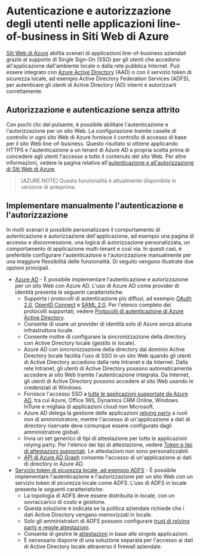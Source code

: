 ﻿<properties 
	pageTitle="Autenticazione e autorizzazione di applicazioni line-of-business in Siti Web di Azure" 
	description="Informazioni sulle diverse opzioni di autenticazione e autorizzazione per applicazioni line-of-business che vengono distribuite in Siti Web di Azure" 
	services="web-sites" 
	documentationCenter="" 
	authors="cephalin" 
	manager="wpickett" 
	editor=""/>

<tags 
	ms.service="web-sites" 
	ms.devlang="na" 
	ms.topic="article" 
	ms.tgt_pltfrm="na" 
	ms.workload="web" 
	ms.date="12/23/2014" 
	ms.author="cephalin"/>

# Autenticazione e autorizzazione degli utenti nelle applicazioni line-of-business in Siti Web di Azure #

[Siti Web di Azure](http://azure.microsoft.com/it-it/services/websites/) abilita scenari di applicazioni line-of-business aziendali grazie al supporto di Single Sign-On (SSO) per gli utenti che accedono all'applicazione dall'ambiente locale o dalla rete pubblica Internet. Può essere integrato con [Azure Active Directory](http://azure.microsoft.com/it-it/services/active-directory/) (AAD) o con il servizio token di sicurezza locale, ad esempio Active Directory Federation Services (ADFS), per autenticare gli utenti di Active Directory (AD) interni e autorizzarli correttamente.

## Autorizzazione e autenticazione senza attrito ##

Con pochi clic del pulsante, è possibile abilitare l'autenticazione e l'autorizzazione per un sito Web. La configurazione tramite caselle di controllo in ogni sito Web di Azure fornisce il controllo di accesso di base per il sito Web line-of-business. Questo risultato si ottiene applicando HTTPS e l'autenticazione a un tenant di Azure AD a propria scelta prima di concedere agli utenti l'accesso a tutto il contenuto del sito Web. Per altre informazioni, vedere la pagina relativa all'[autenticazione e all'autorizzazione di Siti Web di Azure](http://azure.microsoft.com/blog/2014/11/13/azure-websites-authentication-authorization/).

>[AZURE.NOTE] Questa funzionalità è attualmente disponibile in versione di anteprima.

## Implementare manualmente l'autenticazione e l'autorizzazione ##

In molti scenari è possibile personalizzare il comportamento di autenticazione e autorizzazione dell'applicazione, ad esempio una pagina di accesso e disconnessione, una logica di autorizzazione personalizzata, un comportamento di applicazione multi-tenant e così via. In questi casi, è preferibile configurare l'autenticazione e l'autorizzazione manualmente per una maggiore flessibilità delle funzionalità. Di seguito vengono illustrate due opzioni principali.  

-	[Azure AD](../web-sites-dotnet-lob-application-azure-ad/) - È possibile implementare l'autenticazione e autorizzazione per un sito Web con Azure AD. L'uso di Azure AD come provider di identità presenta le seguenti caratteristiche:
	-	Supporta i protocolli di autenticazione più diffusi, ad esempio [OAuth 2.0](http://oauth.net/2/), [OpenID Connect](http://openid.net/connect/) e [SAML 2.0](http://en.wikipedia.org/wiki/SAML_2.0). Per l'elenco completo dei protocolli supportati, vedere [Protocolli di autenticazione di Azure Active Directory](http://msdn.microsoft.com/it-it/library/azure/dn151124.aspx).
	-	Consente di usare un provider di identità solo di Azure senza alcuna infrastruttura locale.
	-	Consente inoltre di configurare la sincronizzazione della directory con Active Directory locale (gestito in locale).
	-	Azure AD con sincronizzazione della directory dal dominio Active Directory locale facilita l'uso di SSO in un sito Web quando gli utenti di Active Directory accedono dalla rete Intranet e da Internet. Dalla rete Intranet, gli utenti di Active Directory possono automaticamente accedere al sito Web tramite l'autenticazione integrata. Da Internet, gli utenti di Active Directory possono accedere al sito Web usando le credenziali di Windows.
	-	Fornisce l'accesso SSO a [tutte le applicazioni supportate da Azure AD](http://azure.microsoft.com/it-it/marketplace/active-directory/), tra cui Azure, Office 365, Dynamics CRM Online, Windows InTune e migliaia di applicazioni cloud non Microsoft. 
	-	Azure AD delega la gestione delle applicazioni [relying party](http://en.wikipedia.org/wiki/Relying_party) a ruoli non di amministratore, mentre l'accesso di un'applicazione a dati di directory riservate deve comunque essere configurato dagli amministratore globali.
	-	Invia un set generico di tipi di attestazione per tutte le applicazioni relying party. Per l'elenco dei tipi di attestazione, vedere [Token e tipi di attestazioni supportati](http://msdn.microsoft.com/it-it/library/azure/dn195587.aspx). Le attestazioni non sono personalizzabili.
	-	[API di Azure AD Graph](http://msdn.microsoft.com/it-it/library/azure/hh974476.aspx) consente l'accesso di un'applicazione ai dati di directory in Azure AD.
-	[Servizio token di sicurezza locale, ad esempio ADFS](../web-sites-dotnet-lob-application-adfs/) - È possibile implementare l'autenticazione e l'autorizzazione per un sito Web con un servizio token di sicurezza locale come ADFS. L'uso di ADFS in locale presenta le seguenti caratteristiche:
	-	La topologia di ADFS deve essere distribuita in locale, con un sovraccarico di costo e gestione.
	-	Questa soluzione è indicata se la politica aziendale richiede che i dati Active Directory vengano memorizzati in locale.
	-	Solo gli amministratori di ADFS possono configurare [trust di relying party e regole attestazioni](http://technet.microsoft.com/it-it/library/dd807108.aspx).
	-	Consente di gestire le [attestazioni](http://technet.microsoft.com/it-it/library/ee913571.aspx) in base alle singole applicazioni.
	-	È necessario disporre di una soluzione separata per l'accesso ai dati di Active Directory locale attraverso il firewall aziendale.


<!--HONumber=42-->
